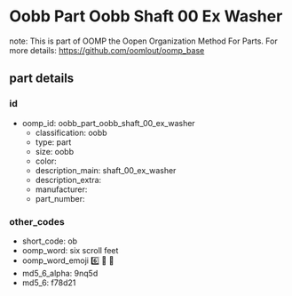 # Oobb Part Oobb Shaft 00 Ex Washer  

note: This is part of OOMP the Oopen Organization Method For Parts. For more details: https://github.com/oomlout/oomp_base

##  part details





### id
* oomp_id: oobb_part_oobb_shaft_00_ex_washer
  * classification: oobb
  * type: part
  * size: oobb
  * color: 
  * description_main: shaft_00_ex_washer
  * description_extra: 
  * manufacturer: 
  * part_number: 

### other_codes
* short_code: ob
* oomp_word: six scroll feet
* oomp_word_emoji :six: :scroll: :feet:
* md5_6_alpha: 9nq5d
* md5_6: f78d21